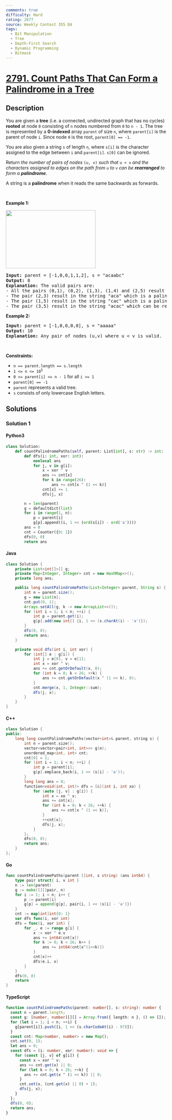 ```yaml
---
comments: true
difficulty: Hard
rating: 2677
source: Weekly Contest 355 Q4
tags:
  - Bit Manipulation
  - Tree
  - Depth-First Search
  - Dynamic Programming
  - Bitmask
---
```


<!-- problem:start -->

# [2791. Count Paths That Can Form a Palindrome in a Tree](https://leetcode.com/problems/count-paths-that-can-form-a-palindrome-in-a-tree)


## Description

<!-- description:start -->

<p>You are given a <strong>tree</strong> (i.e. a connected, undirected graph that has no cycles) <strong>rooted</strong> at node <code>0</code> consisting of <code>n</code> nodes numbered from <code>0</code> to <code>n - 1</code>. The tree is represented by a <strong>0-indexed</strong> array <code>parent</code> of size <code>n</code>, where <code>parent[i]</code> is the parent of node <code>i</code>. Since node <code>0</code> is the root, <code>parent[0] == -1</code>.</p>

<p>You are also given a string <code>s</code> of length <code>n</code>, where <code>s[i]</code> is the character assigned to the edge between <code>i</code> and <code>parent[i]</code>. <code>s[0]</code> can be ignored.</p>

<p>Return <em>the number of pairs of nodes </em><code>(u, v)</code><em> such that </em><code>u &lt; v</code><em> and the characters assigned to edges on the path from </em><code>u</code><em> to </em><code>v</code><em> can be <strong>rearranged</strong> to form a <strong>palindrome</strong></em>.</p>

<p>A string is a <strong>palindrome</strong> when it reads the same backwards as forwards.</p>

<p>&nbsp;</p>
<p><strong class="example">Example 1:</strong></p>

<p><img alt="" src="https://fastly.jsdelivr.net/gh/doocs/leetcode@main/solution/2700-2799/2791.Count%20Paths%20That%20Can%20Form%20a%20Palindrome%20in%20a%20Tree/images/treedrawio-8drawio.png" style="width: 281px; height: 181px;" /></p>

<pre>
<strong>Input:</strong> parent = [-1,0,0,1,1,2], s = &quot;acaabc&quot;
<strong>Output:</strong> 8
<strong>Explanation:</strong> The valid pairs are:
- All the pairs (0,1), (0,2), (1,3), (1,4) and (2,5) result in one character which is always a palindrome.
- The pair (2,3) result in the string &quot;aca&quot; which is a palindrome.
- The pair (1,5) result in the string &quot;cac&quot; which is a palindrome.
- The pair (3,5) result in the string &quot;acac&quot; which can be rearranged into the palindrome &quot;acca&quot;.
</pre>

<p><strong class="example">Example 2:</strong></p>

<pre>
<strong>Input:</strong> parent = [-1,0,0,0,0], s = &quot;aaaaa&quot;
<strong>Output:</strong> 10
<strong>Explanation:</strong> Any pair of nodes (u,v) where u &lt; v is valid.
</pre>

<p>&nbsp;</p>
<p><strong>Constraints:</strong></p>

<ul>
	<li><code>n == parent.length == s.length</code></li>
	<li><code>1 &lt;= n &lt;= 10<sup>5</sup></code></li>
	<li><code>0 &lt;= parent[i] &lt;= n - 1</code> for all <code>i &gt;= 1</code></li>
	<li><code>parent[0] == -1</code></li>
	<li><code>parent</code> represents a valid tree.</li>
	<li><code>s</code> consists of only lowercase English letters.</li>
</ul>

<!-- description:end -->

## Solutions

<!-- solution:start -->

### Solution 1

<!-- tabs:start -->

#### Python3

```python
class Solution:
    def countPalindromePaths(self, parent: List[int], s: str) -> int:
        def dfs(i: int, xor: int):
            nonlocal ans
            for j, v in g[i]:
                x = xor ^ v
                ans += cnt[x]
                for k in range(26):
                    ans += cnt[x ^ (1 << k)]
                cnt[x] += 1
                dfs(j, x)

        n = len(parent)
        g = defaultdict(list)
        for i in range(1, n):
            p = parent[i]
            g[p].append((i, 1 << (ord(s[i]) - ord('a'))))
        ans = 0
        cnt = Counter({0: 1})
        dfs(0, 0)
        return ans
```

#### Java

```java
class Solution {
    private List<int[]>[] g;
    private Map<Integer, Integer> cnt = new HashMap<>();
    private long ans;

    public long countPalindromePaths(List<Integer> parent, String s) {
        int n = parent.size();
        g = new List[n];
        cnt.put(0, 1);
        Arrays.setAll(g, k -> new ArrayList<>());
        for (int i = 1; i < n; ++i) {
            int p = parent.get(i);
            g[p].add(new int[] {i, 1 << (s.charAt(i) - 'a')});
        }
        dfs(0, 0);
        return ans;
    }

    private void dfs(int i, int xor) {
        for (int[] e : g[i]) {
            int j = e[0], v = e[1];
            int x = xor ^ v;
            ans += cnt.getOrDefault(x, 0);
            for (int k = 0; k < 26; ++k) {
                ans += cnt.getOrDefault(x ^ (1 << k), 0);
            }
            cnt.merge(x, 1, Integer::sum);
            dfs(j, x);
        }
    }
}
```

#### C++

```cpp
class Solution {
public:
    long long countPalindromePaths(vector<int>& parent, string s) {
        int n = parent.size();
        vector<vector<pair<int, int>>> g(n);
        unordered_map<int, int> cnt;
        cnt[0] = 1;
        for (int i = 1; i < n; ++i) {
            int p = parent[i];
            g[p].emplace_back(i, 1 << (s[i] - 'a'));
        }
        long long ans = 0;
        function<void(int, int)> dfs = [&](int i, int xo) {
            for (auto [j, v] : g[i]) {
                int x = xo ^ v;
                ans += cnt[x];
                for (int k = 0; k < 26; ++k) {
                    ans += cnt[x ^ (1 << k)];
                }
                ++cnt[x];
                dfs(j, x);
            }
        };
        dfs(0, 0);
        return ans;
    }
};
```

#### Go

```go
func countPalindromePaths(parent []int, s string) (ans int64) {
	type pair struct{ i, v int }
	n := len(parent)
	g := make([][]pair, n)
	for i := 1; i < n; i++ {
		p := parent[i]
		g[p] = append(g[p], pair{i, 1 << (s[i] - 'a')})
	}
	cnt := map[int]int{0: 1}
	var dfs func(i, xor int)
	dfs = func(i, xor int) {
		for _, e := range g[i] {
			x := xor ^ e.v
			ans += int64(cnt[x])
			for k := 0; k < 26; k++ {
				ans += int64(cnt[x^(1<<k)])
			}
			cnt[x]++
			dfs(e.i, x)
		}
	}
	dfs(0, 0)
	return
}
```

#### TypeScript

```ts
function countPalindromePaths(parent: number[], s: string): number {
  const n = parent.length;
  const g: [number, number][][] = Array.from({ length: n }, () => []);
  for (let i = 1; i < n; ++i) {
    g[parent[i]].push([i, 1 << (s.charCodeAt(i) - 97)]);
  }
  const cnt: Map<number, number> = new Map();
  cnt.set(0, 1);
  let ans = 0;
  const dfs = (i: number, xor: number): void => {
    for (const [j, v] of g[i]) {
      const x = xor ^ v;
      ans += cnt.get(x) || 0;
      for (let k = 0; k < 26; ++k) {
        ans += cnt.get(x ^ (1 << k)) || 0;
      }
      cnt.set(x, (cnt.get(x) || 0) + 1);
      dfs(j, x);
    }
  };
  dfs(0, 0);
  return ans;
}
```

<!-- tabs:end -->

<!-- solution:end -->

<!-- problem:end -->
